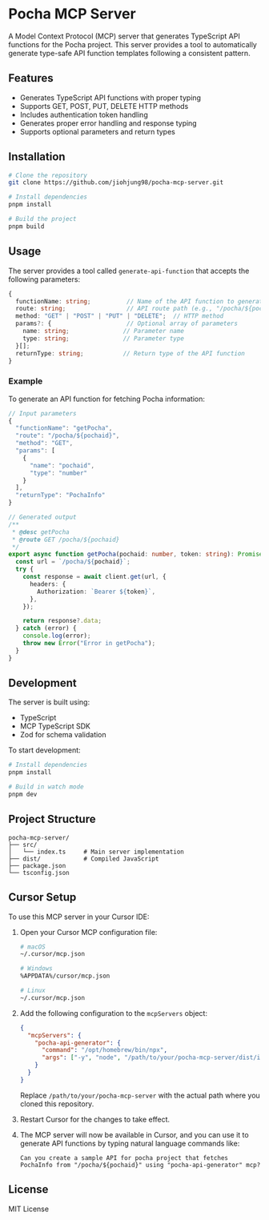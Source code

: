 # Pocha MCP Server

A Model Context Protocol (MCP) server that generates TypeScript API functions for the Pocha project. This server provides a tool to automatically generate type-safe API function templates following a consistent pattern.

## Features

- Generates TypeScript API functions with proper typing
- Supports GET, POST, PUT, DELETE HTTP methods
- Includes authentication token handling
- Generates proper error handling and response typing
- Supports optional parameters and return types

## Installation

```bash
# Clone the repository
git clone https://github.com/jiohjung98/pocha-mcp-server.git

# Install dependencies
pnpm install

# Build the project
pnpm build
```

## Usage

The server provides a tool called `generate-api-function` that accepts the following parameters:

```typescript
{
  functionName: string;          // Name of the API function to generate
  route: string;                 // API route path (e.g., "/pocha/${pochaid}")
  method: "GET" | "POST" | "PUT" | "DELETE";  // HTTP method
  params?: {                     // Optional array of parameters
    name: string;               // Parameter name
    type: string;               // Parameter type
  }[];
  returnType: string;           // Return type of the API function
}
```

### Example

To generate an API function for fetching Pocha information:

```typescript
// Input parameters
{
  "functionName": "getPocha",
  "route": "/pocha/${pochaid}",
  "method": "GET",
  "params": [
    {
      "name": "pochaid",
      "type": "number"
    }
  ],
  "returnType": "PochaInfo"
}

// Generated output
/**
 * @desc getPocha
 * @route GET /pocha/${pochaid}
 */
export async function getPocha(pochaid: number, token: string): Promise<PochaInfo> {
  const url = `/pocha/${pochaid}`;
  try {
    const response = await client.get(url, {
      headers: {
        Authorization: `Bearer ${token}`,
      },
    });

    return response?.data;
  } catch (error) {
    console.log(error);
    throw new Error("Error in getPocha");
  }
}
```

## Development

The server is built using:

- TypeScript
- MCP TypeScript SDK
- Zod for schema validation

To start development:

```bash
# Install dependencies
pnpm install

# Build in watch mode
pnpm dev
```

## Project Structure

```
pocha-mcp-server/
├── src/
│   └── index.ts     # Main server implementation
├── dist/            # Compiled JavaScript
├── package.json
└── tsconfig.json
```

## Cursor Setup

To use this MCP server in your Cursor IDE:

1. Open your Cursor MCP configuration file:

   ```bash
   # macOS
   ~/.cursor/mcp.json

   # Windows
   %APPDATA%/cursor/mcp.json

   # Linux
   ~/.cursor/mcp.json
   ```

2. Add the following configuration to the `mcpServers` object:

   ```json
   {
     "mcpServers": {
       "pocha-api-generator": {
         "command": "/opt/homebrew/bin/npx",
         "args": ["-y", "node", "/path/to/your/pocha-mcp-server/dist/index.js"]
       }
     }
   }
   ```

   Replace `/path/to/your/pocha-mcp-server` with the actual path where you cloned this repository.

3. Restart Cursor for the changes to take effect.

4. The MCP server will now be available in Cursor, and you can use it to generate API functions by typing natural language commands like:
   ```
   Can you create a sample API for pocha project that fetches PochaInfo from "/pocha/${pochaid}" using "pocha-api-generator" mcp?
   ```

## License

MIT License
